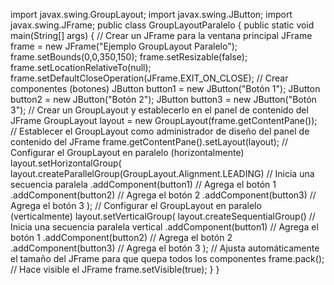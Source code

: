 import javax.swing.GroupLayout;
import javax.swing.JButton;
import javax.swing.JFrame;
public class GroupLayoutParalelo {
    public static void main(String[] args) {
        // Crear un JFrame para la ventana principal
        JFrame frame = new JFrame("Ejemplo GroupLayout Paralelo");
        frame.setBounds(0,0,350,150);
        frame.setResizable(false);
        frame.setLocationRelativeTo(null);
        frame.setDefaultCloseOperation(JFrame.EXIT_ON_CLOSE);
        // Crear componentes (botones)
        JButton button1 = new JButton("Botón 1");
        JButton button2 = new JButton("Botón 2");
        JButton button3 = new JButton("Botón 3");
        // Crear un GroupLayout y establecerlo en el panel de contenido del JFrame
        GroupLayout layout = new GroupLayout(frame.getContentPane());
        // Establecer el GroupLayout como administrador de diseño del panel de contenido del JFrame
        frame.getContentPane().setLayout(layout);
        // Configurar el GroupLayout en paralelo (horizontalmente)
        layout.setHorizontalGroup(
            layout.createParallelGroup(GroupLayout.Alignment.LEADING) // Inicia una secuencia paralela
                .addComponent(button1) // Agrega el botón 1
                .addComponent(button2) // Agrega el botón 2
                .addComponent(button3) // Agrega el botón 3
        );
        // Configurar el GroupLayout en paralelo (verticalmente)
        layout.setVerticalGroup(
            layout.createSequentialGroup() // Inicia una secuencia paralela vertical
                .addComponent(button1) // Agrega el botón 1
                .addComponent(button2) // Agrega el botón 2
                .addComponent(button3) // Agrega el botón 3
        );
        // Ajusta automáticamente el tamaño del JFrame para que quepa todos los componentes
        frame.pack();
        // Hace visible el JFrame
        frame.setVisible(true);
    }
}
